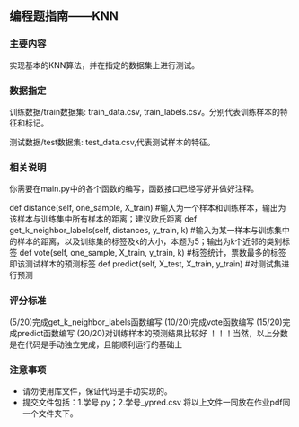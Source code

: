 ## 编程题指南——KNN

### 主要内容

实现基本的KNN算法，并在指定的数据集上进行测试。

### 数据指定

训练数据/train数据集: train_data.csv, train_labels.csv。分别代表训练样本的特征和标记。

测试数据/test数据集: test_data.csv,代表测试样本的特征。

### 相关说明

你需要在main.py中的各个函数的编写，函数接口已经写好并做好注释。

 def distance(self, one_sample, X_train) #输入为一个样本和训练样本，输出为该样本与训练集中所有样本的距离；建议欧氏距离
 def get_k_neighbor_labels(self, distances, y_train, k) #输入为某一样本与训练集中的样本的距离，以及训练集的标签及k的大小，本题为5；输出为k个近邻的类别标签
 def vote(self, one_sample, X_train, y_train, k) #标签统计，票数最多的标签即该测试样本的预测标签
 def predict(self, X_test, X_train, y_train) #对测试集进行预测

### 评分标准
(5/20)完成get_k_neighbor_labels函数编写
(10/20)完成vote函数编写
(15/20)完成predict函数编写
(20/20)对训练样本的预测结果比较好
！！！当然，以上分数是在代码是手动独立完成，且能顺利运行的基础上

   

### 注意事项

- 请勿使用库文件，保证代码是手动实现的。
- 提交文件包括：1.学号.py；2.学号_ypred.csv
将以上文件一同放在作业pdf同一个文件夹下。